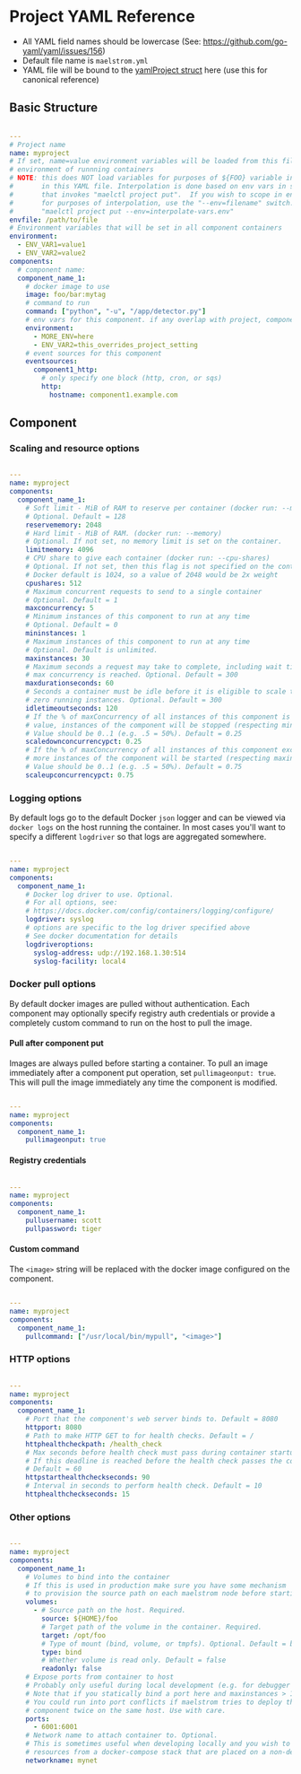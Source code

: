 
# Project YAML Reference

* All YAML field names should be lowercase (See: https://github.com/go-yaml/yaml/issues/156)
* Default file name is `maelstrom.yml`
* YAML file will be bound to the [yamlProject struct](https://github.com/coopernurse/maelstrom/blob/master/pkg/maelstrom/project.go#L218) here (use this for canonical reference)

## Basic Structure

```yaml

---
# Project name
name: myproject
# If set, name=value environment variables will be loaded from this file and set in the 
# environment of runnning containers
# NOTE: this does NOT load variables for purposes of ${FOO} variable interpolation
#       in this YAML file. Interpolation is done based on env vars in scope in the shell
#       that invokes "maelctl project put".  If you wish to scope in env vars from a file
#       for purposes of interpolation, use the "--env=filename" switch. For example:
#       "maelctl project put --env=interpolate-vars.env" 
envfile: /path/to/file
# Environment variables that will be set in all component containers
environment:
  - ENV_VAR1=value1
  - ENV_VAR2=value2
components:
  # component name:
  component_name_1:
    # docker image to use
    image: foo/bar:mytag
    # command to run
    command: ["python", "-u", "/app/detector.py"]
    # env vars for this component. if any overlap with project, component values win
    environment:
      - MORE_ENV=here
      - ENV_VAR2=this_overrides_project_setting
    # event sources for this component
    eventsources:
      component1_http:
        # only specify one block (http, cron, or sqs)
        http:
          hostname: component1.example.com
```

## Component

### Scaling and resource options

```yaml

---
name: myproject
components:
  component_name_1:
    # Soft limit - MiB of RAM to reserve per container (docker run: --memory-reservation)
    # Optional. Default = 128 
    reservememory: 2048
    # Hard limit - MiB of RAM. (docker run: --memory)
    # Optional. If not set, no memory limit is set on the container.
    limitmemory: 4096
    # CPU share to give each container (docker run: --cpu-shares)
    # Optional. If not set, then this flag is not specified on the container.
    # Docker default is 1024, so a value of 2048 would be 2x weight
    cpushares: 512
    # Maximum concurrent requests to send to a single container
    # Optional. Default = 1
    maxconcurrency: 5
    # Minimum instances of this component to run at any time
    # Optional. Default = 0
    mininstances: 1
    # Maximum instances of this component to run at any time
    # Optional. Default is unlimited.
    maxinstances: 30
    # Maximum seconds a request may take to complete, including wait time if 
    # max concurrency is reached. Optional. Default = 300
    maxdurationseconds: 60
    # Seconds a container must be idle before it is eligible to scale to 
    # zero running instances. Optional. Default = 300
    idletimeoutseconds: 120
    # If the % of maxConcurrency of all instances of this component is lower than this
    # value, instances of the component will be stopped (respecting mininstances if > 0).
    # Value should be 0..1 (e.g. .5 = 50%). Default = 0.25
	scaledownconcurrencypct: 0.25
    # If the % of maxConcurrency of all instances of this component exceeds this value,
    # more instances of the component will be started (respecting maxinstances if > 0).
    # Value should be 0..1 (e.g. .5 = 50%). Default = 0.75
	scaleupconcurrencypct: 0.75
```

### Logging options

By default logs go to the default Docker `json` logger and can be viewed via `docker logs` on the host running the container.
In most cases you'll want to specify a different `logdriver` so that logs are aggregated somewhere.

```yaml

---
name: myproject
components:
  component_name_1:
    # Docker log driver to use. Optional.
    # For all options, see: 
    # https://docs.docker.com/config/containers/logging/configure/
    logdriver: syslog
    # options are specific to the log driver specified above
    # See docker documentation for details
    logdriveroptions:
      syslog-address: udp://192.168.1.30:514
      syslog-facility: local4
```

### Docker pull options

By default docker images are pulled without authentication. Each component may optionally specify registry auth
credentials or provide a completely custom command to run on the host to pull the image.

#### Pull after component put

Images are always pulled before starting a container. To pull an image immediately after a component put operation,
set `pullimageonput: true`.  This will pull the image immediately any time the component is modified.

```yaml

---
name: myproject
components:
  component_name_1:
    pullimageonput: true
```

#### Registry credentials

```yaml

---
name: myproject
components:
  component_name_1:
    pullusername: scott
    pullpassword: tiger
```

#### Custom command

The `<image>` string will be replaced with the docker image configured on the component.

```yaml

---
name: myproject
components:
  component_name_1:
    pullcommand: ["/usr/local/bin/mypull", "<image>"]
```

### HTTP options

```yaml

---
name: myproject
components:
  component_name_1:
    # Port that the component's web server binds to. Default = 8080
    httpport: 8080
    # Path to make HTTP GET to for health checks. Default = /
    httphealthcheckpath: /health_check
    # Max seconds before health check must pass during container startup. 
    # If this deadline is reached before the health check passes the container is stopped.
    # Default = 60
    httpstarthealthcheckseconds: 90
    # Interval in seconds to perform health check. Default = 10
    httphealthcheckseconds: 15
```

### Other options

```yaml

---
name: myproject
components:
  component_name_1:
    # Volumes to bind into the container
    # If this is used in production make sure you have some mechanism
    # to provision the source path on each maelstrom node before starting maelstromd
    volumes:
      - # Source path on the host. Required.
        source: ${HOME}/foo
        # Target path of the volume in the container. Required.
        target: /opt/foo
        # Type of mount (bind, volume, or tmpfs). Optional. Default = bind
        type: bind
        # Whether volume is read only. Default = false
        readonly: false
    # Expose ports from container to host
    # Probably only useful during local development (e.g. for debugger ports)
    # Note that if you statically bind a port here and maxinstances > 1
    # You could run into port conflicts if maelstrom tries to deploy the same
    # component twice on the same host. Use with care.
    ports:
      - 6001:6001
    # Network name to attach container to. Optional.
    # This is sometimes useful when developing locally and you wish to access 
    # resources from a docker-compose stack that are placed on a non-default network.
    networkname: mynet
```